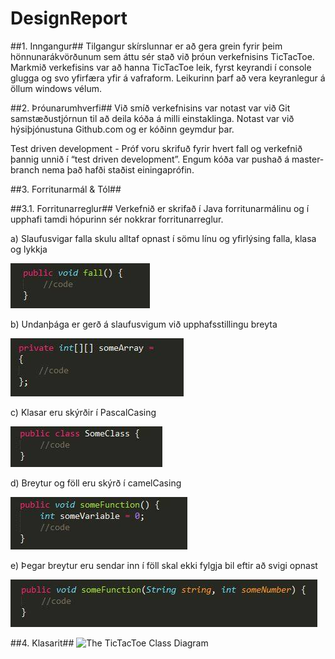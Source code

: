 # DesignReport

##1.  Inngangur##
Tilgangur skírslunnar er að gera grein fyrir þeim hönnunarákvörðunum sem áttu sér stað við þróun verkefnisins TicTacToe. Markmið verkefisins var að hanna TicTacToe leik, fyrst keyrandi í console glugga og svo yfirfæra yfir á vafraform. Leikurinn þarf að vera keyranlegur á öllum windows vélum. 

##2.  Þróunarumhverfi##
Við smíð verkefnisins var notast var við Git samstæðustjórnun til að deila kóða á milli einstaklinga. Notast var við hýsiþjónustuna Github.com og er kóðinn geymdur þar. 

Test driven development - Próf voru skrifuð fyrir hvert fall og verkefnið þannig unnið í “test driven development”. Engum kóða var pushað á master-branch nema það hafði staðist einingaprófin.

##3.	Forritunarmál & Tól##

##3.1.	 Forritunarreglur##
Verkefnið er skrifað í Java forritunarmálinu og í upphafi tamdi hópurinn sér nokkrar forritunarreglur.

a)	Slaufusvigar falla skulu alltaf opnast í sömu línu og yfirlýsing falla, klasa og lykkja

![A void function](../docs/img/One.png)

b)	Undanþága er gerð á slaufusvigum við upphafsstillingu breyta

![An integer array](../docs/img/Two.png)

c)	Klasar eru skýrðir í PascalCasing

![A class declared](../docs/img/Three.png)

d)	Breytur og föll eru skýrð í camelCasing

![Function with a variable](../docs/img/Four.png)

e)	 Þegar breytur eru sendar inn í föll skal ekki fylgja bil eftir að svigi opnast

![Function with parameters](../docs/img/Five.png)

##4.	Klasarit##
![The TicTacToe Class Diagram](../docs/img/TicTacToeGame.png)

